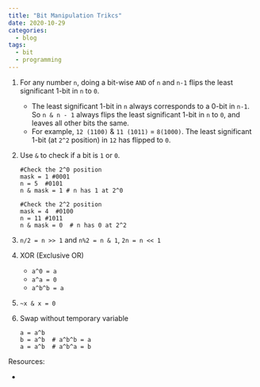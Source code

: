 ```yaml
---
title: "Bit Manipulation Trikcs"
date: 2020-10-29
categories:
  - blog
tags:
  - bit
  - programming
---
```


1. For any number `n`, doing a bit-wise `AND` of `n` and `n-1` flips the least significant 1-bit in `n` to `0`.
    * The least significant 1-bit in `n` always corresponds to a 0-bit in `n-1`. So `n & n - 1` always flips the least significant 1-bit in `n` to `0`, and leaves all other bits the same.
    * For example, `12 (1100)` & `11 (1011)` = `8(1000)`. The least significant 1-bit (at `2^2` position) in `12` has flipped to `0`.

2. Use `&` to check if a bit is `1` or `0`.
    ```
    #Check the 2^0 position
    mask = 1 #0001
    n = 5  #0101
    n & mask = 1 # n has 1 at 2^0

    #Check the 2^2 position
    mask = 4  #0100
    n = 11 #1011
    n & mask = 0  # n has 0 at 2^2
    ``` 

3. `n/2 = n >> 1` and `n%2 = n & 1`, `2n = n << 1`

4. XOR (Exclusive OR)
    * `a^0 = a`
    * `a^a = 0`
    * `a^b^b = a`

5. `~x & x = 0`

6. Swap without temporary variable
   ```
   a = a^b
   b = a^b  # a^b^b = a
   a = a^b  # a^b^a = b
   ```

Resources:
* [Two Complement Integers by Ben Eater]: https://youtu.be/4qH4unVtJkE
